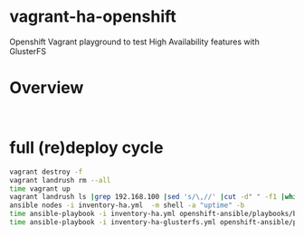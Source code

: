 # vagrant-ha-openshift
Openshift Vagrant playground to test High Availability features with GlusterFS  

# Overview

````


````

# full (re)deploy cycle
```sh
vagrant destroy -f
vagrant landrush rm --all
time vagrant up
vagrant landrush ls |grep 192.168.100 |sed 's/\,//' |cut -d" " -f1 |while read I; do  ssh-copy-id vagrant@$I; done
ansible nodes -i inventory-ha.yml  -m shell -a "uptime" -b
time ansible-playbook -i inventory-ha.yml openshift-ansible/playbooks/byo/config.yml
time ansible-playbook -i inventory-ha-glusterfs.yml openshift-ansible/playbooks/byo/openshift-glusterfs/config.yml
```
